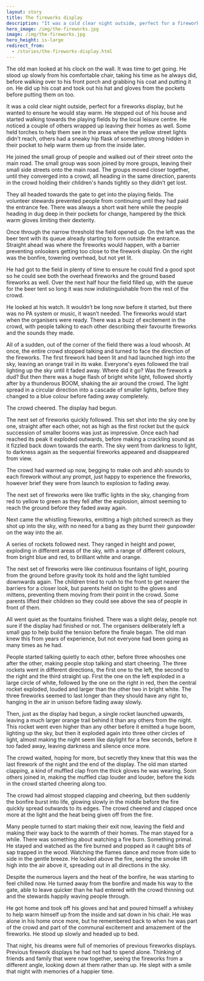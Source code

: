 ```yaml
---
layout: story
title: The fireworks display
description: "It was a cold clear night outside, perfect for a fireworks display"
hero_image: /img/the-fireworks.jpg
image: /img/the-fireworks.jpg
hero_height: is-large
redirect_from:
  - /stories/the-fireworks-display.html
---
```


The old man looked at his clock on the wall. It was time to get going. He stood up slowly from his comfortable chair, taking his time as he always did, before walking over to his front porch and grabbing his coat and putting it on. He did up his coat and took out his hat and gloves from the pockets before putting them on too.

It was a cold clear night outside, perfect for a fireworks display, but he wanted to ensure he would stay warm. He stepped out of his house and started walking towards the playing fields by the local leisure centre. He noticed a couple of others wrapped up leaving their homes as well. Some held torches to help them see in the areas where the yellow street lights didn’t reach, others had a sneaky hip flask of something strong hidden in their pocket to help warm them up from the inside later.

He joined the small group of people and walked out of their street onto the main road. The small group was soon joined by more groups, leaving their small side streets onto the main road. The groups moved closer together, until they converged into a crowd, all heading in the same direction, parents in the crowd holding their children's hands tightly so they didn’t get lost.

They all headed towards the gate to get into the playing fields. The volunteer stewards prevented people from continuing until they had paid the entrance fee. There was always a short wait here while the people heading in dug deep in their pockets for change, hampered by the thick warm gloves limiting their dexterity.

Once through the narrow threshold the field opened up. On the left was the beer tent with its queue already starting to form outside the entrance. Straight ahead was where the fireworks would happen, with a barrier preventing onlookers getting too close to the firework display. On the right was the bonfire, towering overhead, but not yet lit.

He had got to the field in plenty of time to ensure he could find a good spot so he could see both the overhead fireworks and the ground based fireworks as well. Over the next half hour the field filled up, with the queue for the beer tent so long it was now indistinguishable from the rest of the crowd.

He looked at his watch. It wouldn’t be long now before it started, but there was no PA system or music, it wasn’t needed. The fireworks would start when the organisers were ready. There was a buzz of excitement in the crowd, with people talking to each other describing their favourite fireworks and the sounds they made.

All of a sudden, out of the corner of the field there was a loud whoosh. At once, the entire crowd stopped talking and turned to face the direction of the fireworks. The first firework had been lit and had launched high into the sky, leaving an orange trail in its wake. Everyone's eyes followed the trail lighting up the sky until it faded away. Where did it go? Was the firework a dud? But then there was a huge flash of bright white light, followed shortly after by a thunderous BOOM, shaking the air around the crowd. The light spread in a circular direction into a cascade of smaller lights, before they changed to a blue colour before fading away completely.

The crowd cheered. The display had begun.

The next set of fireworks quickly followed. This set shot into the sky one by one, straight after each other, not as high as the first rocket but the quick succession of smaller booms was just as impressive. Once each had reached its peak it exploded outwards, before making a crackling sound as it fizzled back down towards the earth. The sky went from darkness to light, to darkness again as the sequential fireworks appeared and disappeared from view.

The crowd had warmed up now, begging to make ooh and ahh sounds to each firework without any prompt, just happy to experience the fireworks, however brief they were from launch to explosion to fading away.

The next set of fireworks were like traffic lights in the sky, changing from red to yellow to green as they fell after the explosion, almost seeming to reach the ground before they faded away again.

Next came the whistling fireworks, emitting a high pitched screech as they shot up into the sky, with no need for a bang as they burnt their gunpowder on the way into the air.

A series of rockets followed next. They ranged in height and power, exploding in different areas of the sky, with a range of different colours, from bright blue and red, to brilliant white and orange.

The next set of fireworks were like continuous fountains of light, pouring from the ground before gravity took its hold and the light tumbled downwards again. The children tried to rush to the front to get nearer the barriers for a closer look, but parents held on tight to the gloves and mittens, preventing them moving from their point in the crowd. Some parents lifted their children so they could see above the sea of people in front of them.

All went quiet as the fountains finished. There was a slight delay, people not sure if the display had finished or not. The organisers deliberately left a small gap to help build the tension before the finale began. The old man knew this from years of experience, but not everyone had been going as many times as he had.

People started talking quietly to each other, before three whooshes one after the other, making people stop talking and start cheering. The three rockets went in different directions, the first one to the left, the second to the right and the third straight up. First the one on the left exploded in a large circle of white, followed by the one on the right in red, then the central rocket exploded, louded and larger than the other two in bright white. The three fireworks seemed to last longer than they should have any right to, hanging in the air in unison before fading away slowly.

Then, just as the display had begun, a single rocket launched upwards, leaving a much larger orange trail behind it than any others from the night. This rocket went even higher than any other before it emitted a huge boom, lighting up the sky, but then it exploded again into three other circles of light, almost making the night seem like daylight for a few seconds, before it too faded away, leaving darkness and silence once more.

The crowd waited, hoping for more, but secretly they knew that this was the last firework of the night and the end of the display. The old man started clapping, a kind of muffled clap from the thick gloves he was wearing. Soon others joined in, making the muffled clap louder and louder, before the kids in the crowd started cheering along too.

The crowd had almost stopped clapping and cheering, but then suddenly the bonfire burst into life, glowing slowly in the middle before the fire quickly spread outwards to its edges. The crowd cheered and clapped once more at the light and the heat being given off from the fire.

Many people turned to start making their exit now, leaving the field and making their way back to the warmth of their homes. The man stayed for a while. There was something about watching a fire burn. Something primal. He stayed and watched as the fire burned and popped as it caught bits of sap trapped in the wood. Watching the flames dance and move from side to side in the gentle breeze. He looked above the fire, seeing the smoke lift high into the air above it, spreading out in all directions in the sky.

Despite the numerous layers and the heat of the bonfire, he was starting to feel chilled now. He turned away from the bonfire and made his way to the gate, able to leave quicker than he had entered with the crowd thinning out and the stewards happily waving people through.

He got home and took off his gloves and hat and poured himself a whiskey to help warm himself up from the inside and sat down in his chair. He was alone in his home once more, but he remembered back to when he was part of the crowd and part of the communal excitement and amazement of the fireworks. He stood up slowly and headed up to bed.

That night, his dreams were full of memories of previous fireworks displays. Previous firework displays he had not had to spend alone. Thinking of friends and family that were now together, seeing the fireworks from a different angle, looking down at them rather than up. He slept with a smile that night with memories of a happier time.
